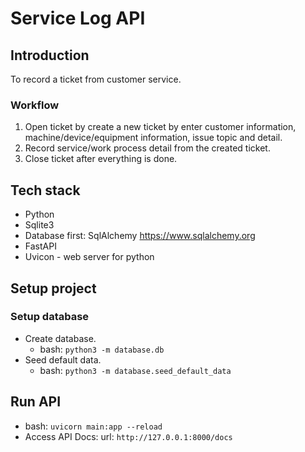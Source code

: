 # Service Log API

## Introduction
To record a ticket from customer service.

### Workflow
1. Open ticket by create a new ticket by enter customer information, machine/device/equipment information, issue topic and detail.
2. Record service/work process detail from the created ticket.
3. Close ticket after everything is done.


## Tech stack
- Python
- Sqlite3
- Database first: SqlAlchemy https://www.sqlalchemy.org
- FastAPI
- Uvicon - web server for python

## Setup project
### Setup database
- Create database. 
  - bash: `python3 -m database.db`
- Seed default data.
  - bash: `python3 -m database.seed_default_data`

## Run API
- bash: `uvicorn main:app --reload`
- Access API Docs: url: `http://127.0.0.1:8000/docs`